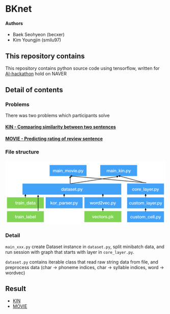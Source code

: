 # BKnet

#### Authors

* Baek Seohyeon (becxer)
* Kim Youngjin (smilu97)

## This repository contains

This repository contains python source code using tensorflow, written for [AI-hackathon](tutorial/tutorial.md) hold on NAVER

## Detail of contents

### Problems

There was two problems which participants solve

#### [KIN - Comparing similarity between two sentences](tutorial/kin.md)

#### [MOVIE - Predicting rating of review sentence](tutorial/movie.md)

### File structure

![depgraph](statics/depgraph.png)

### Detail

`main_xxx.py` create Dataset instance in `dataset.py`, split minibatch data, and run session with graph that starts with layer in `core_layer.py`.

`dataset.py` contains iterable class that read raw string data from file, and preprocess data (char -> phoneme indices, char -> syllable indices, word -> wordvec)

## Result

* [KIN](statics/kin_result.png)
* [MOVIE](statics/movie_result.png)
